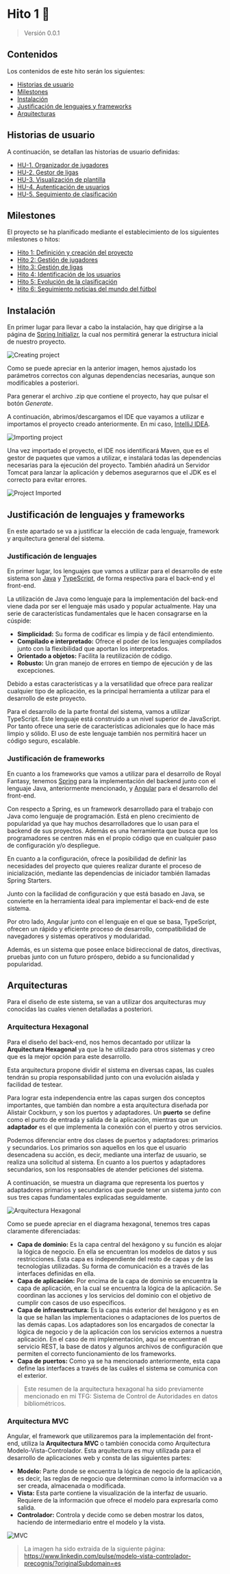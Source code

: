 # Hito 1 :pushpin:
> Versión 0.0.1

## Contenidos
Los contenidos de este hito serán los siguientes:
- [Historias de usuario](#historias-de-usuario)
- [Milestones](#milestones)
- [Instalación](#instalación)
- [Justificación de lenguajes y frameworks](#justificación-de-lenguajes-y-frameworks)
- [Arquitecturas](#arquitecturas)

## Historias de usuario
A continuación, se detallan las historias de usuario definidas:
- [HU-1. Organizador de jugadores ](https://github.com/Josejc2001/MUII_CC-23-24/issues/1)
- [HU-2. Gestor de ligas ](https://github.com/Josejc2001/MUII_CC-23-24/issues/2)
- [HU-3. Visualización de plantilla ](https://github.com/Josejc2001/MUII_CC-23-24/issues/3)
- [HU-4. Autenticación de usuarios](https://github.com/Josejc2001/MUII_CC-23-24/issues/4)
- [HU-5. Seguimiento de clasificación](https://github.com/Josejc2001/MUII_CC-23-24/issues/5)

## Milestones
El proyecto se ha planificado mediante el establecimiento de los siguientes milestones o hitos:
- [Hito 1: Definición y creación del proyecto](https://github.com/Josejc2001/MUII_CC-23-24/milestone/1)
- [Hito 2: Gestión de jugadores](https://github.com/Josejc2001/MUII_CC-23-24/milestone/2)
- [Hito 3: Gestión de ligas](https://github.com/Josejc2001/MUII_CC-23-24/milestone/3)
- [Hito 4: Identificación de los usuarios](https://github.com/Josejc2001/MUII_CC-23-24/milestone/4)
- [Hito 5: Evolución de la clasificación](https://github.com/Josejc2001/MUII_CC-23-24/milestone/5)
- [Hito 6: Seguimiento noticias del mundo del fútbol](https://github.com/Josejc2001/MUII_CC-23-24/milestone/6)

## Instalación
En primer lugar para llevar a cabo la instalación, hay que dirigirse a la página de [Spring Initializr](https://start.spring.io/), la cual nos permitirá generar la estructura inicial de nuestro proyecto.

![Creating project](../imgs/creating-project.png)

Como se puede apreciar en la anterior imagen, hemos ajustado los parámetros correctos con algunas dependencias necesarias, aunque son modificables a posteriori.

Para generar el archivo .zip que contiene el proyecto, hay que pulsar el botón *Generate*.

A continuación, abrimos/descargamos el IDE que vayamos a utilizar e importamos el proyecto creado anteriormente. En mi caso, [IntelliJ IDEA](https://www.jetbrains.com/idea/).

![Importing project](../imgs/importing-project.png)

Una vez importado el proyecto, el IDE nos identificará Maven, que es el gestor de paquetes que vamos a utilizar, e instalará todas las dependencias necesarias para la ejecución del proyecto. También añadirá un Servidor Tomcat para lanzar la aplicación y debemos asegurarnos que el JDK es el correcto para evitar errores.

![Project Imported](../imgs/project-imported.png)

## Justificación de lenguajes y frameworks
En este apartado se va a justificar la elección de cada lenguaje, framework y arquitectura general del sistema.

### Justificación de lenguajes
En primer lugar, los lenguajes que vamos a utilizar para el desarrollo de este sistema son [Java](https://www.java.com/es/) y [TypeScript](https://www.typescriptlang.org/), de forma respectiva para el back-end y el front-end.

La utilización de Java como lenguaje para la implementación del back-end viene dada por ser el lenguaje más usado y popular actualmente. Hay una serie de características fundamentales que le hacen consagrarse en la cúspide:

- **Simplicidad:** Su forma de codificar es limpia y de fácil entendimiento.
- **Compilado e interpretado:** Ofrece el poder de los lenguajes compilados junto con la
flexibilidad que aportan los interpretados.
- **Orientado a objetos:** Facilita la reutilización de código.
- **Robusto:** Un gran manejo de errores en tiempo de ejecución y de las excepciones.

Debido a estas características y a la versatilidad que ofrece para realizar cualquier tipo de aplicación, es la principal herramienta a utilizar para el desarrollo de este proyecto.

Para el desarrollo de la parte frontal del sistema, vamos a utilizar TypeScript. Este lenguaje está construido a un nivel superior de JavaScript. Por tanto ofrece una serie de características adicionales que lo hace más limpio y sólido. El uso de este lenguaje también nos permitirá hacer un código seguro, escalable.

### Justificación de frameworks
En cuanto a los frameworks que vamos a utilizar para el desarrollo de Royal Fantasy, tenemos [Spring](https://spring.io/) para la implementación del backend junto con el lenguaje Java, anteriormente mencionado, y [Angular](https://angular.io/) para el desarrollo del front-end.

Con respecto a Spring, es un framework desarrollado para el trabajo con Java como lenguaje de programación. Está en pleno crecimiento de popularidad ya que hay muchos desarrolladores que lo usan para el backend de sus proyectos. Además es una herramienta que busca que los programadores se centren más en el propio código que en cualquier paso de configuración y/o despliegue.

En cuanto a la configuración, ofrece la posibilidad de definir las necesidades del proyecto que quieres realizar durante el proceso de inicialización, mediante las dependencias de iniciador también llamadas Spring Starters.

Junto con la facilidad de configuración y que está basado en Java, se convierte en la herramienta ideal para implementar el back-end de este sistema.

Por otro lado, Angular junto con el lenguaje en el que se basa, TypeScript, ofrecen un rápido y eficiente proceso de desarrollo, compatibilidad de navegadores y sistemas
operativos y modularidad.

Además, es un sistema que posee enlace bidireccional de datos, directivas, pruebas junto con un futuro próspero, debido a su funcionalidad y popularidad.

## Arquitecturas
Para el diseño de este sistema, se van a utilizar dos arquitecturas muy conocidas las cuales vienen detalladas a posteriori.

### Arquitectura Hexagonal
Para el diseño del back-end, nos hemos decantado por utilizar la **Arquitectura Hexagonal** ya que la he utilizado para otros sistemas y creo que es la mejor opción para este desarrollo.

Esta arquitectura propone dividir el sistema en diversas capas, las cuales tendrán su propia responsabilidad junto con una evolución aislada y facilidad de testear.

Para lograr esta independencia entre las capas surgen dos conceptos importantes, que también dan nombre a esta arquitectura diseñada por Alistair Cockburn, y son los puertos y adaptadores. Un **puerto** se define como el punto de entrada y salida de la aplicación, mientras que un **adaptador** es el que implementa la conexión con el puerto y otros servicios.

Podemos diferenciar entre dos clases de puertos y adaptadores: primarios y secundarios. Los primarios son aquellos en los que el usuario desencadena su acción, es decir, mediante una interfaz de usuario, se realiza una solicitud al sistema. En cuanto a los puertos y adaptadores secundarios, son los responsables de atender peticiones del sistema.

A continuación, se muestra un diagrama que representa los puertos y adaptadores primarios y secundarios que puede tener un sistema junto con sus tres capas fundamentales explicadas seguidamente.

![Arquitectura Hexagonal](../imgs/arquitectura-hexagonal.png)

Como se puede apreciar en el diagrama hexagonal, tenemos tres capas claramente
diferenciadas:

- **Capa de dominio:** Es la capa central del hexágono y su función es alojar la lógica de negocio. En ella se encuentran los modelos de datos y sus restricciones. Esta capa es independiente del resto de capas y de las tecnologías utilizadas. Su forma de comunicación es a través de las interfaces definidas en ella.
- **Capa de aplicación:** Por encima de la capa de dominio se encuentra la capa de aplicación, en la cual se encuentra la lógica de la aplicación. Se coordinan las acciones y los servicios del dominio con el objetivo de cumplir con casos de uso específicos.
- **Capa de infraestructura:** Es la capa más exterior del hexágono y es en la que se hallan las implementaciones o adaptaciones de los puertos de las demás capas. Los adaptadores son los encargados de conectar la lógica de negocio y de la aplicación con los servicios externos a nuestra aplicación. En el caso de mi implementación, aquí se encuentran el servicio REST, la base de datos y algunos archivos de configuración que permiten el correcto funcionamiento de los frameworks.
- **Capa de puertos:** Como ya se ha mencionado anteriormente, esta capa define las interfaces a través de las cuáles el sistema se comunica con el exterior.

> Este resumen de la arquitectura hexagonal ha sido previamente mencionado en mi TFG: Sistema de Control de Autoridades en datos bibliométricos.

### Arquitectura MVC
Angular, el framework que utilizaremos para la implementación del front-end, utiliza la **Arquitectura MVC** o también conocida como Arquitectura Modelo-Vista-Controlador. Esta arquitectura es muy utilizada para el desarrollo de aplicaciones web y consta de las siguientes partes:

- **Modelo:** Parte donde se encuentra la lógica de negocio de la aplicación, es decir, las reglas de negocio que determinan como la información va a ser creada, almacenada o modificada.
- **Vista:** Esta parte contiene la visualización de la interfaz de usuario. Requiere de la información que ofrece el modelo para expresarla como salida.
- **Controlador:** Controla y decide como se deben mostrar los datos, haciendo de intermediario entre el modelo y la vista.

![MVC](../imgs/mvc.png)
> La imagen ha sido extraida de la siguiente página: https://www.linkedin.com/pulse/modelo-vista-controlador-precognis/?originalSubdomain=es